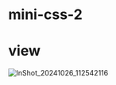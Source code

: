 # mini-css-2
# view
![InShot_20241026_112542116](https://github.com/user-attachments/assets/35125124-bc2d-465c-9b86-374cb0247dbf)

